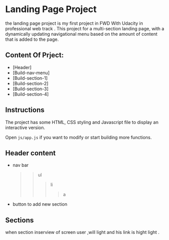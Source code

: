 # Landing Page Project

the landing page project is my first project in FWD With Udacity in professional web track .
This project for a multi-section landing page, with a dynamically updating navigational menu based on the amount of content that is added to the page.

## Content Of Prject:

- [Header]
- [Build-nav-menu]
- [Build-section-1]
- [Build-section-2]
- [Build-section-3]
- [Build-section-4]

## Instructions

The project has some HTML, CSS styling and Javascript file to display an interactive version.

Open `js/app.js` if you want to modify or start building more functions.

## Header content

- nav bar

  > > ul
  > >
  > > > li
  > > >
  > > > > a

- button to add new section

## Sections

when section inserview of screen user ,will light and his link is hight light .
